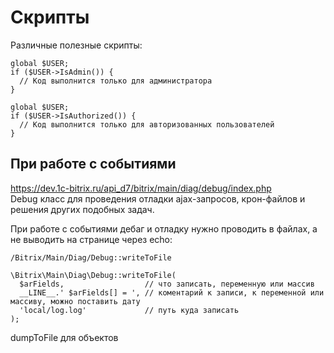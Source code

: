# Скрипты
Различные полезные скрипты:

    global $USER;
    if ($USER->IsAdmin()) {
      // Код выполнится только для администратора
    }

    global $USER;
    if ($USER->IsAuthorized()) {
      // Код выполнится только для авторизованных пользователей
    }

## При работе с событиями
https://dev.1c-bitrix.ru/api_d7/bitrix/main/diag/debug/index.php  
Debug класс для проведения отладки ajax-запросов, крон-файлов и решения других подобных задач.

При работе с событиями дебаг и отладку нужно проводить в файлах, а не выводить на странице через echo:

    /Bitrix/Main/Diag/Debug::writeToFile

    \Bitrix\Main\Diag\Debug::writeToFile(
      $arFields,                  // что записать, переменную или массив
      __LINE__.' $arFields[] = ', // коментарий к записи, к переменной или массиву, можно поставить дату
      'local/log.log'             // путь куда записать
    );

dumpToFile для объектов
